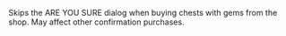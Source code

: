 Skips the ARE YOU SURE dialog when buying chests with gems from the shop. May affect other confirmation purchases.